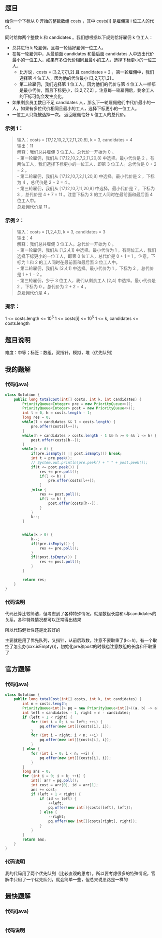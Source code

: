 ## 题目
给你一个下标从 0 开始的整数数组 costs ，其中 costs[i] 是雇佣第 i 位工人的代价。

同时给你两个整数 k 和 candidates 。我们想根据以下规则恰好雇佣 k 位工人：

- 总共进行 k 轮雇佣，且每一轮恰好雇佣一位工人。
- 在每一轮雇佣中，从最前面 candidates 和最后面 candidates 人中选出代价最小的一位工人，如果有多位代价相同且最小的工人，选择下标更小的一位工人。
  - 比方说，costs = [3,2,7,7,1,2] 且 candidates = 2 ，第一轮雇佣中，我们选择第 4 位工人，因为他的代价最小 [3,2,7,7,1,2] 。
  - 第二轮雇佣，我们选择第 1 位工人，因为他们的代价与第 4 位工人一样都是最小代价，而且下标更小，[3,2,7,7,2] 。注意每一轮雇佣后，剩余工人的下标可能会发生变化。
- 如果剩余员工数目不足 candidates 人，那么下一轮雇佣他们中代价最小的一人，如果有多位代价相同且最小的工人，选择下标更小的一位工人。
- 一位工人只能被选择一次。
返回雇佣恰好 k 位工人的总代价。
### 示例 1：
> 输入：costs = [17,12,10,2,7,2,11,20,8], k = 3, candidates = 4  
> 输出：11  
> 解释：我们总共雇佣 3 位工人。总代价一开始为 0 。  
> \- 第一轮雇佣，我们从 [17,12,10,2,7,2,11,20,8] 中选择。最小代价是 2 ，有两位工人，我们选择下标更小的一位工人，即第 3 位工人。总代价是 0 + 2 = 2 。  
> \- 第二轮雇佣，我们从 [17,12,10,7,2,11,20,8] 中选择。最小代价是 2 ，下标为 4 ，总代价是 2 + 2 = 4 。  
> \- 第三轮雇佣，我们从 [17,12,10,7,11,20,8] 中选择，最小代价是 7 ，下标为 3 ，总代价是 4 + 7 = 11 。注意下标为 3 的工人同时在最前面和最后面 4 位工人中。  
>   总雇佣代价是 11 。  
### 示例 2：
> 输入：costs = [1,2,4,1], k = 3, candidates = 3  
> 输出：4  
> 解释：我们总共雇佣 3 位工人。总代价一开始为 0 。  
> \- 第一轮雇佣，我们从 [1,2,4,1] 中选择。最小代价为 1 ，有两位工人，我们选择下标更小的一位工人，即第 0 位工人，总代价是 0 + 1 = 1 。注意，下标为 1 和 2 的工人同时在最前面和最后面 3 位工人中。  
> \- 第二轮雇佣，我们从 [2,4,1] 中选择。最小代价为 1 ，下标为 2 ，总代价是 1 + 1 = 2 。  
> \- 第三轮雇佣，少于 3 位工人，我们从剩余工人 [2,4] 中选择。最小代价是 2 ，下标为 0 。总代价为 2 + 2 = 4 。  
>   总雇佣代价是 4 。  
### 提示：
1 <= costs.length <= 10<sup>5</sup>
1 <= costs[i] <= 10<sup>5</sup>
1 <= k, candidates <= costs.length
## 题目说明
难度：中等；标签：数组，双指针，模拟，堆（优先队列）
## 我的题解
### 代码(java)
```java
class Solution {
    public long totalCost(int[] costs, int k, int candidates) {
        PriorityQueue<Integer> pre = new PriorityQueue<>();
        PriorityQueue<Integer> post = new PriorityQueue<>();
        int l = 0, h = costs.length - 1;
        long res = 0;
        while(l < candidates && l < costs.length) {
            pre.offer(costs[l++]);
        }
        while(h + candidates > costs.length - 1 && h >= 0 && l <= h) {
            post.offer(costs[h--]);
        }
        while(k > 0) {
            if(pre.isEmpty() || post.isEmpty()) break;
            int t = pre.peek();
            // System.out.println(pre.peek() + " " + post.peek());
            if(t <= post.peek()) {
                res += pre.poll();
                if(l <= h) {
                    pre.offer(costs[l++]);
                }
            }else {
                res += post.poll();
                if(l <= h) {
                    post.offer(costs[h--]);
                }
            }
            k--;
        }

       
        while(k > 0) {
            k--;
            if(!pre.isEmpty()) {
                res += pre.poll();
            }
            if(!post.isEmpty()) {
                res += post.poll();
            }
        }

        return res;
    }
}
```
### 代码说明
代码还算比较简洁，但考虑到了各种特殊情况，就是数组长度和k与candidates的关系，各种特殊情况都可以正常得出结果

所以代码健壮性还是比较好的

主要就是用了优先队列，又指针，从前后取数，注意不要取重了(l<=h)，有一个取空了怎么办(xxx.isEmpty())，初始化pre和post的时候也注意数组的长度和不取重了
## 官方题解
### 代码(java)
```java
class Solution {
    public long totalCost(int[] costs, int k, int candidates) {
        int n = costs.length;
        PriorityQueue<int[]> pq = new PriorityQueue<int[]>((a, b) -> a[0] != b[0] ? a[0] - b[0] : a[1] - b[1]);
        int left = candidates - 1, right = n - candidates;
        if (left + 1 < right) {
            for (int i = 0; i <= left; ++i) {
                pq.offer(new int[]{costs[i], i});
            }
            for (int i = right; i < n; ++i) {
                pq.offer(new int[]{costs[i], i});
            }
        } else {
            for (int i = 0; i < n; ++i) {
                pq.offer(new int[]{costs[i], i});
            }
        }
        long ans = 0;
        for (int i = 0; i < k; ++i) {
            int[] arr = pq.poll();
            int cost = arr[0], id = arr[1];
            ans += cost;
            if (left + 1 < right) {
                if (id <= left) {
                    ++left;
                    pq.offer(new int[]{costs[left], left});
                } else {
                    --right;
                    pq.offer(new int[]{costs[right], right});
                }
            }
        }
        return ans;
    }
}
```
### 代码说明
我的代码用了两个优先队列（比较直观的思考），所以要考虑很多的特殊情况，官解中只用了一个优先队列，就会简单一些，但总来说思路是一样的
## 最快题解
### 代码(java)
```java
```
### 代码说明